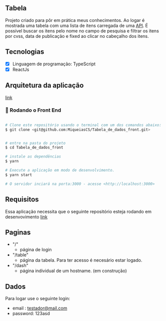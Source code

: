 ## Tabela

Projeto criado para pôr em prática meus conhecimentos. Ao logar é mostrada uma tabela com uma lista de itens carregada de uma [API](https://github.com/MiqueiasCS/tabela_de_dados_back). É possível buscar os itens pelo nome no campo de pesquisa e filtrar os itens por cvss, data de publicação e fixed ao clicar no cabeçalho dos itens.

## Tecnologias

- [x] Linguagem de programação: TypeScript
- [x] ReactJs

## Arquitetura da aplicação
[link](https://drive.google.com/file/d/1UqiLDgUng8MN3o7697y6tdJLU9h-YsJk/view?usp=sharing)

### 🎲 Rodando o Front End

```bash

# Clone este repositório usando o terminal com um dos comandos abaixo:
$ git clone <git@github.com:MiqueiasCS/Tabela_de_dados_front.git>


# entre na pasta do projeto
$ cd Tabela_de_dados_front

# instale as dependências
$ yarn

# Execute a aplicação em modo de desenvolvimento.
$ yarn start

# O servidor inciará na porta:3000 - acesse <http://localhost:3000>

```

## Requisitos
Essa aplicação necessita que o seguinte repositório esteja rodando em desenvovimento [link](https://github.com/MiqueiasCS/tabela_de_dados_back)

## Paginas

- "/"
  - página de login
- "/table"
  - página da tabela. Para ter acesso é necesário estar logado.
- "/dash"
  - página individual de um hostname. (em construção)

## Dados
Para logar use o seguinte login:
- email : testador@mail.com
- password: 123asd
